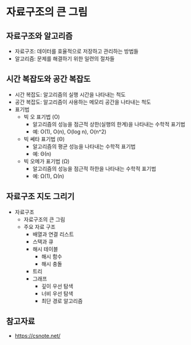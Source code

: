 # 자료구조의 큰 그림

## 자료구조와 알고리즘
- 자료구조: 데이터를 효율적으로 저장하고 관리하는 방법들
- 알고리즘: 문제를 해결하기 위한 일련의 절차들

## 시간 복잡도와 공간 복잡도
- 시간 복잡도: 알고리즘의 실행 시간을 나타내는 척도
- 공간 복잡도: 알고리즘이 사용하는 메모리 공간을 나타내는 척도
- 표기법
  - 빅 오 표기법 (O)
    - 알고리즘의 성능을 점근적 상한(실행의 한계)을 나타내는 수학적 표기법
    - 예: O(1), O(n), O(log n), O(n^2)
  - 빅 쎄타 표기법 (Θ)
    - 알고리즘의 평균 성능을 나타내는 수학적 표기법
    - 예: Θ(n)
  - 빅 오메가 표기법 (Ω)
    - 알고리즘의 성능을 점근적 하한을 나타내는 수학적 표기법
    - 예: Ω(1), Ω(n)
## 자료구조 지도 그리기
- 자료구조
  - 자료구조의 큰 그림
  - 주요 자료 구조
    - 배열과 연결 리스트
    - 스택과 큐
    - 해시 테이블
      - 해시 함수
      - 해시 충돌
    - 트리
    - 그래프
      - 깊이 우선 탐색
      - 너비 우선 탐색
      - 최단 경로 알고리즘
        
## 참고자료
- https://csnote.net/
